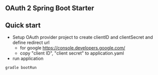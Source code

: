 ## OAuth 2 Spring Boot Starter


## Quick start
* Setup OAuth provider project to create clientID and clientSecret and define redirect url
    * for google https://console.developers.google.com/
    * copy "client ID", "client secret" to application.yaml
* run application

```
gradle bootRun
```